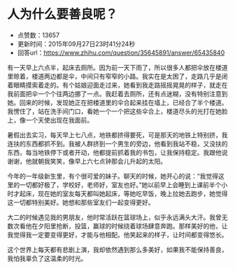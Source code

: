 # 人为什么要善良呢？
- 点赞数：13657
- 更新时间：2015年09月27日23时41分24秒
- 回答url：https://www.zhihu.com/question/35645891/answer/65435840
<body>
 <p data-pid="QBzfm_xH">有一天早上六点半，起床去厕所。因为前一天下雨了，所以很多人都把伞放在楼道里晾着，楼道两边都是伞，中间只有窄窄的小路。我实在是太困了，走路几乎是闭着眼睛摸索着走的。有个姑娘迎面走过来，她看到我走路摇摇晃晃的样子，就走在我前面把伞一个个往两边挪了一点。我赶着去厕所，还有点迷糊，没有特别注意到她。回来的时候，发现她正在把楼道里的伞合起来挂在墙上，已经合了半个楼道。我愣住了，站在洗手间门口，看她一个一个把这些伞合上，楼道尽头的光打在她脸上，像一个天使出现在我面前。</p>
 <p data-pid="EhH0OBQB">暑假出去实习，每天早上七八点，地铁都挤得要死，可是那天的地铁上特别挤，我连扶的东西都抓不到。我被人群挤到一个男生的旁边，他看到我站不稳，又没扶的东西，每当地铁停下或者开动，他都提前抓着我的书包，让我保持稳定。我跟他说谢谢，他就朝我笑笑，像早上六七点钟那会儿升起的太阳。</p>
 <p data-pid="8RlKsGho">今年的一年级新生里，有个很可爱的妹子。聊天的时候，她开心的说：“我觉得这里的一切都好极了，学校好，老师好，室友也好。”她以前早上会睡到上课前半个小时才起床，现在她的室友每天都叫她起床，等她吃早饭，晚上拉她去跑步，她觉得这一切都特别美好。她想和那些室友们一起变得更好。</p>
 <p data-pid="xWH4vYM0">大二的时候遇见我的男朋友，他时常活跃在篮球场上，似乎永远满头大汗。我曾无数次看他在夕阳里抢断，投篮，赢球的时候绕着球场肆意奔跑。那样美好的他，让我觉得我一定要变得更好，才能与他相配。他笑起来的样子，让时间都变得悠长。</p>
 <p data-pid="h1-bVXv5">这个世界上每天都有悲剧上演，我却依然遇到那么多美好，如果我不能保持善良，我怕我辜负了这温柔的时光。</p>
</body>